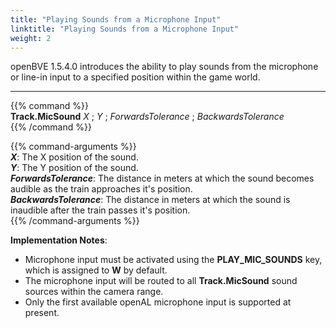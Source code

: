 ```yaml
---
title: "Playing Sounds from a Microphone Input"
linktitle: "Playing Sounds from a Microphone Input"
weight: 2
---
```


openBVE 1.5.4.0 introduces the ability to play sounds from the microphone or line-in input to a specified position within the game world. 

---

{{% command %}}  
**Track.MicSound** *X* ; *Y* ; *ForwardsTolerance* ; *BackwardsTolerance*  
{{% /command %}}

{{% command-arguments %}}  
***X***: The X position of the sound.  
***Y***: The Y position of the sound.  
***ForwardsTolerance***: The distance in meters at which the sound becomes audible as the train approaches it's position.  
***BackwardsTolerance***: The distance in meters at which the sound is inaudible after the train passes it's position.  
{{% /command-arguments %}}

__**Implementation Notes**__:

* Microphone input must be activated using the **PLAY_MIC_SOUNDS** key, which is assigned to **W** by default.
* The microphone input will be routed to all **Track.MicSound** sound sources within the camera range.
* Only the first available openAL microphone input is supported at present. 